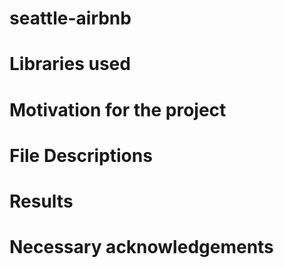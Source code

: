 # seattle-airbnb

# Libraries used

# Motivation for the project

# File Descriptions

# Results

# Necessary acknowledgements
